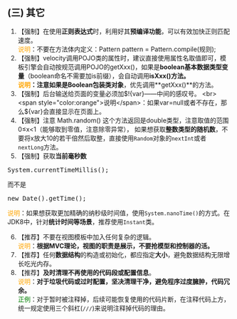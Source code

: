 

## (三) 其它 

1. 【强制】在使用**正则表达式**时，利用好其**预编译功能**，可以有效加快正则匹配速度。 
  <br><span style="color:orange">说明</span>：不要在方法体内定义：Pattern pattern = Pattern.compile(规则); 
2. 【强制】velocity调用POJO类的属性时，建议直接使用属性名取值即可，模板引擎会自动按规范调用POJO的getXxx()，如果是**boolean基本数据类型变量**（boolean命名不需要加is前缀），会自动调用**isXxx()**方法。 
  <br><span style="color:orange">说明</span>：注意如果是**Boolean包装类对象**，优先调用**getXxx()**的方法。 
3. 【强制】后台输送给页面的变量必须加$!{var}——中间的感叹号。 
  <br><span style="color:orange">说明</span>：如果var=null或者不存在，那么${var}会直接显示在页面上。 
4. 【强制】注意 Math.random() 这个方法返回是double类型，注意取值的范围 0≤x<1（能够取到零值，注意除零异常），
如果想获取**整数类型的随机数**，不要将x放大10的若干倍然后取整，直接使用`Random`对象的`nextInt`或者`nextLong`方法。 
5. 【强制】获取**当前毫秒数**
<pre>System.currentTimeMillis();</pre> 
而不是
<pre>new Date().getTime();</pre> 
  <span style="color:orange">说明</span>：如果想获取更加精确的纳秒级时间值，使用`System.nanoTime()`的方式。在JDK8中，针对**统计时间等场景**，推荐使用`Instant`类。 

6. 【推荐】不要在视图模板中加入任何复杂的逻辑。 
  <br><span style="color:orange">说明</span>：**根据MVC理论，视图的职责是展示，不要抢模型和控制器的活。** 
7. 【推荐】任何**数据结构**的构造或初始化，都应指定**大小**，避免数据结构无限增长吃光内存。 
8. 【推荐】**及时清理不再使用的代码段或配置信息**。 
  <br><span style="color:orange">说明</span>：**对于垃圾代码或过时配置，坚决清理干净，避免程序过度臃肿，代码冗余。** 
  <br><span style="color:green">正例</span>：对于暂时被注释掉，后续可能恢复使用的代码片断，在注释代码上方，统一规定使用三个斜杠(`///`)来说明注释掉代码的理由。 

